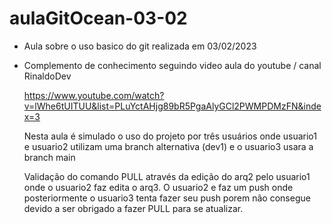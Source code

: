 # aulaGitOcean-03-02
- Aula sobre o uso basico do git realizada em 03/02/2023 

- Complemento de conhecimento seguindo video aula do youtube / canal RinaldoDev 
  
  https://www.youtube.com/watch?v=lWhe6tUITUU&list=PLuYctAHjg89bR5PgaAlyGCl2PWMPDMzFN&index=3
  
  Nesta aula é simulado o uso do projeto por três usuários onde usuario1 e usuario2 utilizam uma branch alternativa (dev1) e o usuario3 usara a branch main
  
  Validação do comando PULL através da edição do arq2 pelo usuario1 onde o usuario2 faz edita o arq3. O usuario2 e faz um push
  onde posteriormente o usuario3 tenta fazer seu push porem não consegue devido a ser obrigado a fazer PULL para se atualizar.
 
